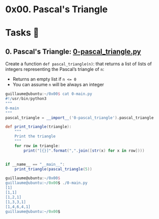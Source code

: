 # 0x00. Pascal's Triangle
# Tasks 📃
## 0. Pascal's Triangle: [0-pascal_triangle.py](0-pascal_triangle.py)
Create a function `def pascal_triangle(n)`: that returns a list of lists of integers representing the Pascal’s triangle of `n`:
* Returns an empty list if `n <= 0`
* You can assume `n` will be always an integer
```groovy
guillaume@ubuntu:~/0x00$ cat 0-main.py
#!/usr/bin/python3
"""
0-main
"""
pascal_triangle = __import__('0-pascal_triangle').pascal_triangle

def print_triangle(triangle):
    """
    Print the triangle
    """
    for row in triangle:
        print("[{}]".format(",".join([str(x) for x in row])))


if __name__ == "__main__":
    print_triangle(pascal_triangle(5))

guillaume@ubuntu:~/0x00$ 
guillaume@ubuntu:~/0x00$ ./0-main.py
[1]
[1,1]
[1,2,1]
[1,3,3,1]
[1,4,6,4,1]
guillaume@ubuntu:~/0x00$
```

